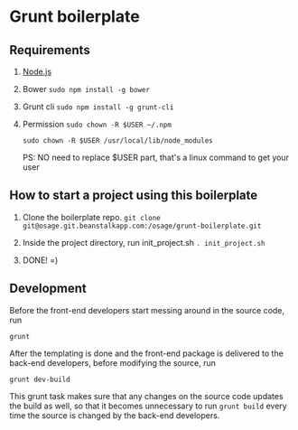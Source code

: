 # Grunt boilerplate

## Requirements

1. [Node.js](http://nodejs.org/download/)

2. Bower
    `sudo npm install -g bower`
    
3. Grunt cli
    `sudo npm install -g grunt-cli`
    
4. Permission
    `sudo chown -R $USER ~/.npm`
    
    `sudo chown -R $USER /usr/local/lib/node_modules`
    
    PS: NO need to replace $USER part, that's a linux command to get your user

## How to start a project using this boilerplate

1. Clone the boilerplate repo.
    `git clone git@osage.git.beanstalkapp.com:/osage/grunt-boilerplate.git`
    
2. Inside the project directory, run init_project.sh
    `. init_project.sh`
    
3. DONE! =)
    
   
## Development

Before the front-end developers start messing around in the source code, run

`grunt`

After the templating is done and the front-end package is delivered to the back-end developers, before modifying the source, run

`grunt dev-build`

This grunt task makes sure that any changes on the source code updates the build as well, so that it becomes unnecessary to run `grunt build` 
every time the source is changed by the back-end developers.
   
